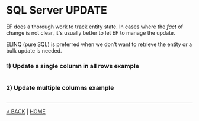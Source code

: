# SQL Server UPDATE

EF does a thorough work to track entity state. In cases where the *fact* of change is not clear, it's usually better to let EF to manage the update.

ELINQ (pure SQL) is preferred when we don't want to retrieve the entity or a bulk update is needed.

### 1) Update a single column in all rows example

```cs --project ../../SqlServerTutorial/SqlServerTutorial.csproj --source-file ../../SqlServerTutorial/Basic/Update.cs --region T1
```

### 2) Update multiple columns example

```cs --project ../../SqlServerTutorial/SqlServerTutorial.csproj --source-file ../../SqlServerTutorial/Basic/Update.cs --region T2
```

---

[< BACK](Basic.md) | [HOME](/)
